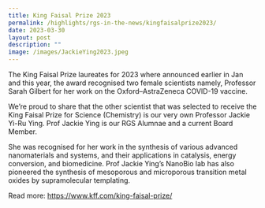 ```yaml
---
title: King Faisal Prize 2023
permalink: /highlights/rgs-in-the-news/kingfaisalprize2023/
date: 2023-03-30
layout: post
description: ""
image: /images/JackieYing2023.jpeg
---
```

The King Faisal Prize laureates for 2023 where announced earlier in Jan and this year, the award recognised two female scientists namely, Professor Sarah Gilbert for her work on the Oxford–AstraZeneca COVID-19 vaccine.

We’re proud to share that the other scientist that was selected to receive the King Faisal Prize for Science (Chemistry) is our very own Professor Jackie Yi-Ru Ying. Prof Jackie Ying is our RGS Alumnae and a current Board Member.

She was recognised for her work in the synthesis of various advanced nanomaterials and systems, and their applications in catalysis, energy conversion, and biomedicine. Prof Jackie Ying’s NanoBio lab has also pioneered the synthesis of mesoporous and microporous transition metal oxides by supramolecular templating.

Read more:
https://www.kff.com/king-faisal-prize/